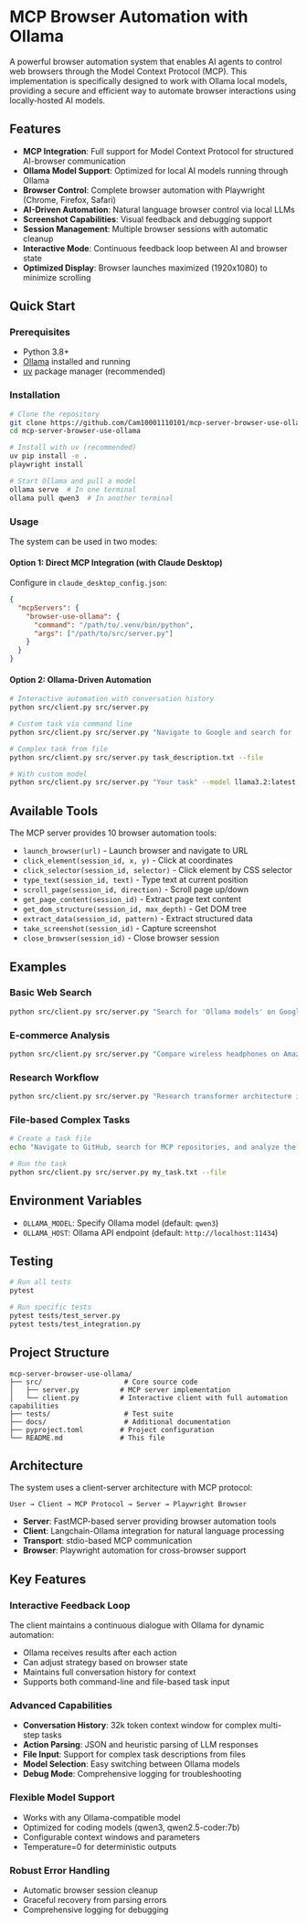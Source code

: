 # MCP Browser Automation with Ollama

A powerful browser automation system that enables AI agents to control web browsers through the Model Context Protocol (MCP). This implementation is specifically designed to work with Ollama local models, providing a secure and efficient way to automate browser interactions using locally-hosted AI models.

## Features

- **MCP Integration**: Full support for Model Context Protocol for structured AI-browser communication
- **Ollama Model Support**: Optimized for local AI models running through Ollama 
- **Browser Control**: Complete browser automation with Playwright (Chrome, Firefox, Safari)
- **AI-Driven Automation**: Natural language browser control via local LLMs
- **Screenshot Capabilities**: Visual feedback and debugging support
- **Session Management**: Multiple browser sessions with automatic cleanup
- **Interactive Mode**: Continuous feedback loop between AI and browser state
- **Optimized Display**: Browser launches maximized (1920x1080) to minimize scrolling

## Quick Start

### Prerequisites

- Python 3.8+
- [Ollama](https://ollama.ai) installed and running
- [uv](https://github.com/astral-sh/uv) package manager (recommended)

### Installation

```bash
# Clone the repository
git clone https://github.com/Cam10001110101/mcp-server-browser-use-ollama
cd mcp-server-browser-use-ollama

# Install with uv (recommended)
uv pip install -e .
playwright install

# Start Ollama and pull a model
ollama serve  # In one terminal
ollama pull qwen3  # In another terminal
```

### Usage

The system can be used in two modes:

#### Option 1: Direct MCP Integration (with Claude Desktop)
Configure in `claude_desktop_config.json`:
```json
{
  "mcpServers": {
    "browser-use-ollama": {
      "command": "/path/to/.venv/bin/python",
      "args": ["/path/to/src/server.py"]
    }
  }
}
```

#### Option 2: Ollama-Driven Automation
```bash
# Interactive automation with conversation history
python src/client.py src/server.py

# Custom task via command line
python src/client.py src/server.py "Navigate to Google and search for 'Ollama models'"

# Complex task from file
python src/client.py src/server.py task_description.txt --file

# With custom model
python src/client.py src/server.py "Your task" --model llama3.2:latest
```

## Available Tools

The MCP server provides 10 browser automation tools:

- `launch_browser(url)` - Launch browser and navigate to URL
- `click_element(session_id, x, y)` - Click at coordinates
- `click_selector(session_id, selector)` - Click element by CSS selector
- `type_text(session_id, text)` - Type text at current position
- `scroll_page(session_id, direction)` - Scroll page up/down
- `get_page_content(session_id)` - Extract page text content
- `get_dom_structure(session_id, max_depth)` - Get DOM tree
- `extract_data(session_id, pattern)` - Extract structured data
- `take_screenshot(session_id)` - Capture screenshot
- `close_browser(session_id)` - Close browser session

## Examples

### Basic Web Search
```bash
python src/client.py src/server.py "Search for 'Ollama models' on Google and summarize the top 3 results"
```

### E-commerce Analysis
```bash
python src/client.py src/server.py "Compare wireless headphones on Amazon - create a table with prices, ratings, and features"
```

### Research Workflow
```bash
python src/client.py src/server.py "Research transformer architecture improvements in 2024, visit 5 sources, and compile a summary"
```

### File-based Complex Tasks
```bash
# Create a task file
echo "Navigate to GitHub, search for MCP repositories, and analyze the top 5 results" > my_task.txt

# Run the task
python src/client.py src/server.py my_task.txt --file
```

## Environment Variables

- `OLLAMA_MODEL`: Specify Ollama model (default: `qwen3`)
- `OLLAMA_HOST`: Ollama API endpoint (default: `http://localhost:11434`)

## Testing

```bash
# Run all tests
pytest

# Run specific tests
pytest tests/test_server.py
pytest tests/test_integration.py

```

## Project Structure

```
mcp-server-browser-use-ollama/
├── src/                    # Core source code
│   ├── server.py          # MCP server implementation
│   └── client.py          # Interactive client with full automation capabilities
├── tests/                  # Test suite
├── docs/                   # Additional documentation
├── pyproject.toml         # Project configuration
└── README.md              # This file
```

## Architecture

The system uses a client-server architecture with MCP protocol:

```
User → Client → MCP Protocol → Server → Playwright Browser
```

- **Server**: FastMCP-based server providing browser automation tools
- **Client**: Langchain-Ollama integration for natural language processing
- **Transport**: stdio-based MCP communication
- **Browser**: Playwright automation for cross-browser support

## Key Features

### Interactive Feedback Loop
The client maintains a continuous dialogue with Ollama for dynamic automation:
- Ollama receives results after each action
- Can adjust strategy based on browser state
- Maintains full conversation history for context
- Supports both command-line and file-based task input

### Advanced Capabilities
- **Conversation History**: 32k token context window for complex multi-step tasks
- **Action Parsing**: JSON and heuristic parsing of LLM responses
- **File Input**: Support for complex task descriptions from files
- **Model Selection**: Easy switching between Ollama models
- **Debug Mode**: Comprehensive logging for troubleshooting

### Flexible Model Support
- Works with any Ollama-compatible model
- Optimized for coding models (qwen3, qwen2.5-coder:7b)
- Configurable context windows and parameters
- Temperature=0 for deterministic outputs

### Robust Error Handling
- Automatic browser session cleanup
- Graceful recovery from parsing errors
- Comprehensive logging for debugging